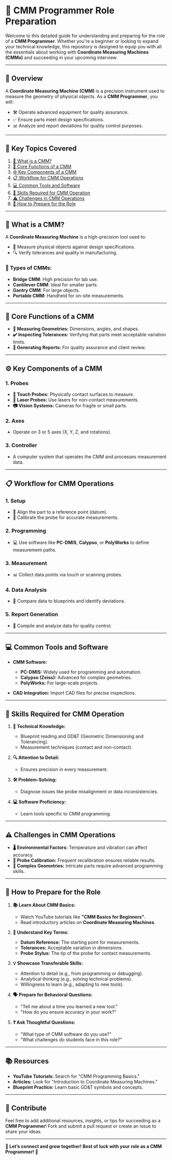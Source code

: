 # 🌟 CMM Programmer Role Preparation

Welcome to this detailed guide for understanding and preparing for the role of a **CMM Programmer**. Whether you're a beginner or looking to expand your technical knowledge, this repository is designed to equip you with all the essentials about working with **Coordinate Measuring Machines (CMMs)** and succeeding in your upcoming interview.

---

## 📌 Overview
A **Coordinate Measuring Machine (CMM)** is a precision instrument used to measure the geometry of physical objects. As a **CMM Programmer**, you will:

- 🛠️ Operate advanced equipment for quality assurance.
- ✅ Ensure parts meet design specifications.
- 📊 Analyze and report deviations for quality control purposes.

---

## 📖 Key Topics Covered

1. [📐 What is a CMM?](#what-is-a-cmm)
2. [🔧 Core Functions of a CMM](#core-functions-of-a-cmm)
3. [⚙️ Key Components of a CMM](#key-components-of-a-cmm)
4. [📋 Workflow for CMM Operations](#workflow-for-cmm-operations)
5. [💻 Common Tools and Software](#common-tools-and-software)
6. [🎯 Skills Required for CMM Operation](#skills-required-for-cmm-operation)
7. [⚠️ Challenges in CMM Operations](#challenges-in-cmm-operations)
8. [🚀 How to Prepare for the Role](#how-to-prepare-for-the-role)

---

## 📐 What is a CMM?
A **Coordinate Measuring Machine** is a high-precision tool used to:

- 📏 Measure physical objects against design specifications.
- 🔍 Verify tolerances and quality in manufacturing.

### 🔑 Types of CMMs:
- **Bridge CMM**: High precision for lab use.
- **Cantilever CMM**: Ideal for smaller parts.
- **Gantry CMM**: For large objects.
- **Portable CMM**: Handheld for on-site measurements.

---

## 🔧 Core Functions of a CMM
- **📏 Measuring Geometries:** Dimensions, angles, and shapes.
- **✔️ Inspecting Tolerances:** Verifying that parts meet acceptable variation limits.
- **📑 Generating Reports:** For quality assurance and client review.

---

## ⚙️ Key Components of a CMM

### 1. **Probes**
- **🤖 Touch Probes:** Physically contact surfaces to measure.
- **🔬 Laser Probes:** Use lasers for non-contact measurements.
- **📷 Vision Systems:** Cameras for fragile or small parts.

### 2. **Axes**
- Operate on 3 or 5 axes (X, Y, Z, and rotations).

### 3. **Controller**
- A computer system that operates the CMM and processes measurement data.

---

## 📋 Workflow for CMM Operations

### 1. **Setup**
- 🔧 Align the part to a reference point (datum).
- 📏 Calibrate the probe for accurate measurements.

### 2. **Programming**
- 💻 Use software like **PC-DMIS**, **Calypso**, or **PolyWorks** to define measurement paths.

### 3. **Measurement**
- 📊 Collect data points via touch or scanning probes.

### 4. **Data Analysis**
- 🧐 Compare data to blueprints and identify deviations.

### 5. **Report Generation**
- 📝 Compile and analyze data for quality control.

---

## 💻 Common Tools and Software

- **CMM Software:**
  - **PC-DMIS:** Widely used for programming and automation.
  - **Calypso (Zeiss):** Advanced for complex geometries.
  - **PolyWorks:** For large-scale projects.

- **CAD Integration:** Import CAD files for precise inspections.

---

## 🎯 Skills Required for CMM Operation

1. **🧠 Technical Knowledge:**
   - Blueprint reading and GD&T (Geometric Dimensioning and Tolerancing).
   - Measurement techniques (contact and non-contact).

2. **🔍 Attention to Detail:**
   - Ensures precision in every measurement.

3. **🛠️ Problem-Solving:**
   - Diagnose issues like probe misalignment or data inconsistencies.

4. **💻 Software Proficiency:**
   - Learn tools specific to CMM programming.

---

## ⚠️ Challenges in CMM Operations

- **🌡️ Environmental Factors:** Temperature and vibration can affect accuracy.
- **🔧 Probe Calibration:** Frequent recalibration ensures reliable results.
- **🔄 Complex Geometries:** Intricate parts require advanced programming skills.

---

## 🚀 How to Prepare for the Role

1. **📚 Learn About CMM Basics:**
   - Watch YouTube tutorials like **"CMM Basics for Beginners"**.
   - Read introductory articles on **Coordinate Measuring Machines**.

2. **🧩 Understand Key Terms:**
   - **Datum Reference:** The starting point for measurements.
   - **Tolerances:** Acceptable variation in dimensions.
   - **Probe Stylus:** The tip of the probe for contact measurements.

3. **💡 Showcase Transferable Skills:**
   - Attention to detail (e.g., from programming or debugging).
   - Analytical thinking (e.g., solving technical problems).
   - Willingness to learn (e.g., adapting to new tools).

4. **🗣️ Prepare for Behavioral Questions:**
   - "Tell me about a time you learned a new tool."
   - "How do you ensure accuracy in your work?"

5. **❓ Ask Thoughtful Questions:**
   - "What type of CMM software do you use?"
   - "What challenges do students face in this role?"

---

## 📚 Resources
- **YouTube Tutorials:** Search for "CMM Programming Basics."
- **Articles:** Look for "Introduction to Coordinate Measuring Machines."
- **Blueprint Practice:** Learn basic GD&T symbols and concepts.

---

## 🤝 Contribute
Feel free to add additional resources, insights, or tips for succeeding as a **CMM Programmer**! Fork and submit a pull request or create an issue to share your ideas.

---

**🌟 Let’s connect and grow together! Best of luck with your role as a CMM Programmer! 🌟**


